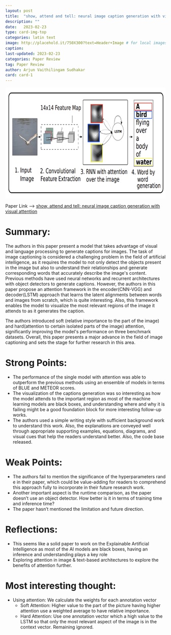 ```yaml
---
layout: post
title:  "show, attend and tell: neural image caption generation with visual attention"
description: ""
date:   2023-02-23
type: card-img-top
categories: latin text
image: http://placehold.it/750X300?text=Header+Image # for local images, place in /assets/img/posts/
caption:
last-updated: 2023-02-23
categories: Paper Review
tag: Paper Review
author: Arjun Vaithilingam Sudhakar
card: card-1
---
```

<!-- ![key image](/assets/img/posts/cr_show_attend_tell.png) -->
<a href="url"><img src="/assets/img/posts/cr_show_attend_tell.png" align="center" height="350" width="750" ></a>

Paper Link --> [show, attend and tell: neural image caption generation with visual attention](https://arxiv.org/abs/1502.03044)
# Summary:

The authors in this paper present a model that takes advantage of visual and language processing to generate captions for images. The task of image captioning is considered a challenging problem in the field of artificial intelligence, as it requires the model to not only detect the objects present in the image but also to understand their relationships and generate corresponding words that accurately describe the image's content. 
Previous methods have used neural networks and recurrent architectures with object detectors to generate captions. However, the authors in this paper propose an attention framework in the encoder(CNN-VGG) and decoder(LSTM) approach that learns the latent alignments between words and images from scratch, which is quite interesting. Also, this framework enables the model to visualize the most relevant regions of the image it attends to as it generates the caption. 

The authors introduced soft (relative importance to the part of the image) and hard(attention to certain isolated parts of the image) attention, significantly improving the model's performance on three benchmark datasets. Overall, this paper presents a major advance in the field of image captioning and sets the stage for further research in this area.

# Strong Points:
- The performance of the single model with attention was able to outperform the previous methods using an ensemble of models in terms of BLUE and METEOR scores.
- The visualization of the captions generation was so interesting as how the model attends to the important region as most of the machine learning models are black boxes, and understanding where and why it is failing might be a good foundation block for more interesting follow-up works.
- The authors used a simple writing style with sufficient background work to understand this work. Also,  the explanations are conveyed well through appropriate supporting examples, equations, diagrams, and visual cues that help the readers understand better. Also, the code base released.

# Weak Points:
- The authors fail to mention the significance of the hyperparameters rand e in their paper, which could be value-adding for readers to comprehend this approach fully to incorporate in their future research work.
- Another important aspect is the runtime comparison, as the paper doesn’t use an object detector. How better is it in terms of training time and inference time?
- The paper hasn’t mentioned the limitation and future direction. 

# Reflections:
- This seems like a solid paper to work on the Explainable Artificial Intelligence as most of the AI models are black boxes, having an inference and understanding plays a key role
- Exploring attention in image & text-based architectures to explore the benefits of attention further.

# Most interesting thought: 
- Using attention: We calculate the weights for each annotation vector
  - Soft Attention: Higher value to the part of the picture having higher attention use a weighted average to have relative importance.
  - Hard Attention: Use one annotation vector which a high value to the LSTM so that only the most relevant aspect of the image is in the context vector. Remaining ignored. 
